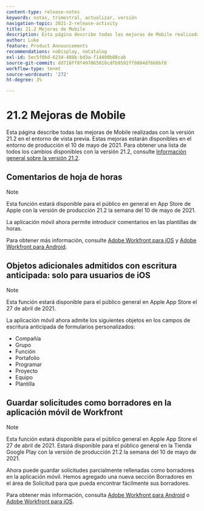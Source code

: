 ```yaml
---
content-type: release-notes
keywords: notas, trimestral, actualizar, versión
navigation-topic: 2021-2-release-activity
title: 21.2 Mejoras de Mobile
description: Esta página describe todas las mejoras de Mobile realizadas con la versión 21.2 en el entorno de vista previa. Estas mejoras estarán disponibles en el entorno de producción el 10 de mayo de 2021. Para obtener una lista de todos los cambios disponibles con la versión 21.2, consulte Información general de la versión 21.2.
author: Luke
feature: Product Announcements
recommendations: noDisplay, noCatalog
exl-id: 5ec5f0bd-6234-488b-bd3a-f14400b08cab
source-git-commit: dd718ff8f497065018cdfb9592ff0804d7668bf8
workflow-type: tm+mt
source-wordcount: '272'
ht-degree: 3%

---
```


# 21.2 Mejoras de Mobile

Esta página describe todas las mejoras de Mobile realizadas con la versión 21.2 en el entorno de vista previa. Estas mejoras estarán disponibles en el entorno de producción el 10 de mayo de 2021. Para obtener una lista de todos los cambios disponibles con la versión 21.2, consulte [Información general sobre la versión 21.2](../../../product-announcements/product-releases/21.2-release-activity/21-2-release-overview.md).

## Comentarios de hoja de horas

>[!NOTE]
>
>Esta función estará disponible para el público en general en App Store de Apple con la versión de producción 21.2 la semana del 10 de mayo de 2021.

La aplicación móvil ahora permite introducir comentarios en las plantillas de horas.

Para obtener más información, consulte [Adobe Workfront para iOS](../../../workfront-basics/mobile-apps/using-the-workfront-mobile-app/workfront-for-ios.md) y [Adobe Workfront para Android](../../../workfront-basics/mobile-apps/using-the-workfront-mobile-app/workfront-for-android.md).

## Objetos adicionales admitidos con escritura anticipada: solo para usuarios de iOS

>[!NOTE]
>
>Esta función estará disponible para el público general en Apple App Store el 27 de abril de 2021.

La aplicación móvil ahora admite los siguientes objetos en los campos de escritura anticipada de formularios personalizados:

* Compañía
* Grupo
* Función
* Portafolio
* Programar
* Proyecto
* Equipo
* Plantilla

## Guardar solicitudes como borradores en la aplicación móvil de Workfront

>[!NOTE]
>
>Esta función estará disponible para el público general en Apple App Store el 27 de abril de 2021. Estará disponible para el público general en la Tienda Google Play con la versión de producción 21.2 la semana del 10 de mayo de 2021.

Ahora puede guardar solicitudes parcialmente rellenadas como borradores en la aplicación móvil. Hemos agregado una nueva sección Borradores en el área de Solicitud para que pueda encontrar fácilmente sus borradores.

Para obtener más información, consulta [Adobe Workfront para Android](../../../workfront-basics/mobile-apps/using-the-workfront-mobile-app/workfront-for-android.md) o [Adobe Workfront para iOS](../../../workfront-basics/mobile-apps/using-the-workfront-mobile-app/workfront-for-ios.md).
